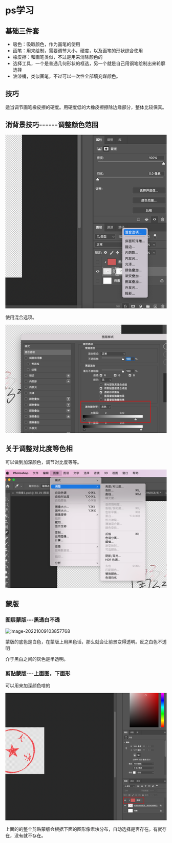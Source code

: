 # ps学习



## 基础三件套

- 吸色：吸取颜色，作为画笔的使用
- 画笔：用来绘制，需要调节大小，硬度，以及画笔的形状综合使用
- 橡皮擦：和画笔类似，不过是用来消除颜色的
- 选择工具，一个是普通几何形状的框选，另一个就是自己用钢笔绘制出来轮廓选择
- 油漆桶，类似画笔，不过可以一次性全部填充谋颜色。



## 技巧

适当调节画笔橡皮擦的硬度。用硬度低的大橡皮擦擦除边缘部分，整体比较保真。





## 消背景技巧------调整颜色范围

![image-20221009110452976](https://raw.githubusercontent.com/kengerlwl/kengerlwl.github.io/master/image/84d663a0b038982740b9687a7d3fec01/a0d4360826c1aee50b09c42c8c804a07.png)

使用混合选项。

![image-20221009110523619](https://raw.githubusercontent.com/kengerlwl/kengerlwl.github.io/master/image/84d663a0b038982740b9687a7d3fec01/a4aa434fc6120f710a15f0579bf1c219.png)





## 关于调整对比度等色相

可以做到加深颜色，调节对比度等等。

![image-20221009110612289](https://raw.githubusercontent.com/kengerlwl/kengerlwl.github.io/master/image/84d663a0b038982740b9687a7d3fec01/d31c304ce686458ad9af1b6e61181f3b.png)







## 蒙版



### 图层蒙版---黑透白不透

![image-20221009103857768](https://raw.githubusercontent.com/kengerlwl/kengerlwl.github.io/master/image/84d663a0b038982740b9687a7d3fec01/6402b7be47c0e6cf9ae77ec55182e85c.png)

蒙版的底色是白色，在蒙版上用黑色话，那么就会让前景变得透明。反之白色不透明

介于黑白之间的灰色是半透明。

### 剪贴蒙版---上面图，下面形

可以用来加深颜色啥的

![image-20221009104558570](https://raw.githubusercontent.com/kengerlwl/kengerlwl.github.io/master/image/84d663a0b038982740b9687a7d3fec01/03f8e30852390016db00b92df5491204.png)



上面的的整个剪贴蒙版会根据下面的图形像素块分布，自动选择是否存在。有就存在，没有就不存在。





